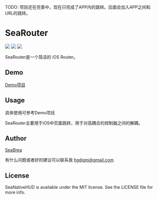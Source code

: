 TODO:
项目还在完善中，现在只完成了APP内的跳转。后面会加入APP之间和URL的跳转。




# SeaRouter

![](https://img.shields.io/badge/platform-iOS%209%2B-orange.svg)
![](https://img.shields.io/badge/language-objective--c-blue.svg)
![](https://img.shields.io/badge/license-MIT-ff69b4.svg)

SeaRouter是一个简洁的 iOS Router。

## Demo

[Demo项目](https://github.com/seabrea/SeaRouter)

## Usage

具体使用可参考Demo项目

SeaRouter主要用于iOS中页面跳转，用于对高耦合的控制器之间的解耦。

## Author

[SeaBrea](https://seabrea.xyz)

有什么问题或者好的建议可以联系我 <hgdigm@gmail.com>

## License

SeaNativeHUD is available under the MIT license. See the LICENSE file for more info.

